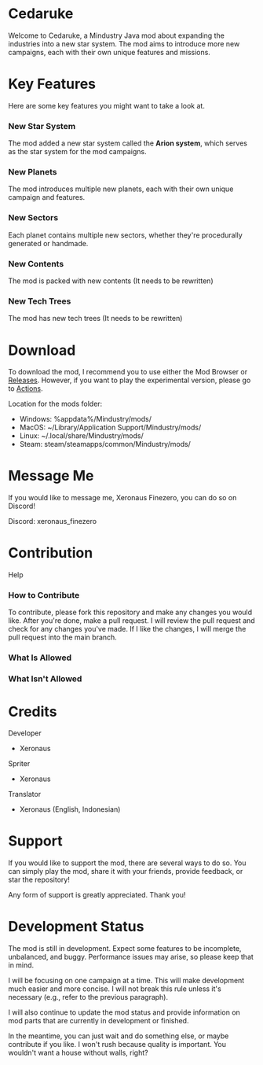 # Cedaruke
Welcome to Cedaruke, a Mindustry Java mod about expanding the industries into a new star system. The mod aims to introduce more new campaigns, each with their own unique features and missions.

# Key Features
Here are some key features you might want to take a look at.

### New Star System
The mod added a new star system called the **Arion system**, which serves as the star system for the mod campaigns.

### New Planets
The mod introduces multiple new planets, each with their own unique campaign and features.

### New Sectors
Each planet contains multiple new sectors, whether they're procedurally generated or handmade.

### New Contents
The mod is packed with new contents (It needs to be rewritten)

### New Tech Trees
The mod has new tech trees (It needs to be rewritten)

# Download
To download the mod, I recommend you to use either the Mod Browser or [Releases](https://github.com/Xeron590/Cetadustry/releases). However, if you want to play the experimental version, please go to [Actions](https://github.com/Xeronaus/Cedaruke/actions).

Location for the mods folder:
- Windows: %appdata%/Mindustry/mods/
- MacOS: ~/Library/Application Support/Mindustry/mods/
- Linux: ~/.local/share/Mindustry/mods/
- Steam: steam/steamapps/common/Mindustry/mods/

# Message Me
If you would like to message me, Xeronaus Finezero, you can do so on Discord!

Discord: xeronaus_finezero

# Contribution
Help

### How to Contribute
To contribute, please fork this repository and make any changes you would like. After you're done, make a pull request. I will review the pull request and check for any changes you've made. If I like the changes, I will merge the pull request into the main branch.

### What Is Allowed

### What Isn't Allowed

# Credits
Developer
- Xeronaus

Spriter
- Xeronaus

Translator
- Xeronaus (English, Indonesian)

# Support 
If you would like to support the mod, there are several ways to do so. You can simply play the mod, share it with your friends, provide feedback, or star the repository!

Any form of support is greatly appreciated. Thank you!

# Development Status
The mod is still in development. Expect some features to be incomplete, unbalanced, and buggy. Performance issues may arise, so please keep that in mind.

I will be focusing on one campaign at a time. This will make development much easier and more concise. I will not break this rule unless it's necessary (e.g., refer to the previous paragraph).

I will also continue to update the mod status and provide information on mod parts that are currently in development or finished.

In the meantime, you can just wait and do something else, or maybe contribute if you like. I won't rush because quality is important. You wouldn't want a house without walls, right?
